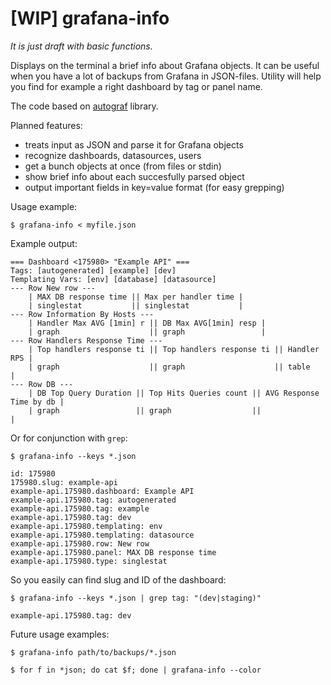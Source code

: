 # [WIP] grafana-info

*It is just draft with basic functions.*

Displays on the terminal a brief info about Grafana objects.
It can be useful when you have a lot of backups from Grafana in JSON-files.
Utility will help you find for example a right dashboard by tag or panel name.

The code based on [autograf](https://github.com/grafov/autograf) library.

Planned features:

* treats input as JSON and parse it for Grafana objects
* recognize dashboards, datasources, users
* get a bunch objects at once (from files or stdin)
* show brief info about each succesfully parsed object
* output important fields in key=value format (for easy grepping)

Usage example:

    $ grafana-info < myfile.json

Example output:

    === Dashboard <175980> "Example API" ===
	Tags: [autogenerated] [example] [dev]
	Templating Vars: [env] [database] [datasource] 
	--- Row New row ---
		| MAX DB response time || Max per handler time |
		| singlestat           || singlestat           | 
	--- Row Information By Hosts ---
		| Handler Max AVG [1min] r || DB Max AVG[1min] resp |
		| graph                    || graph                 |
	--- Row Handlers Response Time ---
		| Top handlers response ti || Top handlers response ti || Handler RPS |
		| graph                    || graph                    || table       |
	--- Row DB ---
		| DB Top Query Duration || Top Hits Queries count || AVG Response Time by db |
		| graph                 || graph                  ||                         |

Or for conjunction with `grep`:

	$ grafana-info --keys *.json 

    id: 175980
	175980.slug: example-api
    example-api.175980.dashboard: Example API
	example-api.175980.tag: autogenerated
	example-api.175980.tag: example
	example-api.175980.tag: dev
	example-api.175980.templating: env
    example-api.175980.templating: datasource
	example-api.175980.row: New row
	example-api.175980.panel: MAX DB response time
	example-api.175980.type: singlestat

So you easily can find slug and ID of the dashboard:

    $ grafana-info --keys *.json | grep tag: "(dev|staging)"
	
    example-api.175980.tag: dev

Future usage examples:

    $ grafana-info path/to/backups/*.json
	
	$ for f in *json; do cat $f; done | grafana-info --color
